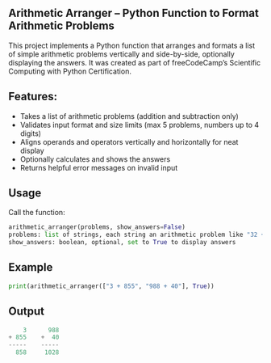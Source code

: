 ## Arithmetic Arranger – Python Function to Format Arithmetic Problems

This project implements a Python function that arranges and formats a list of simple arithmetic problems vertically and side-by-side, optionally displaying the answers. It was created as part of freeCodeCamp’s Scientific Computing with Python Certification.

## Features:

- Takes a list of arithmetic problems (addition and subtraction only)
- Validates input format and size limits (max 5 problems, numbers up to 4 digits)
- Aligns operands and operators vertically and horizontally for neat display
- Optionally calculates and shows the answers
- Returns helpful error messages on invalid input
## Usage

Call the function:

```python
arithmetic_arranger(problems, show_answers=False)
problems: list of strings, each string an arithmetic problem like "32 + 698"
show_answers: boolean, optional, set to True to display answers
```
## Example

```python
print(arithmetic_arranger(["3 + 855", "988 + 40"], True))
```

## Output

```python
    3      988
+ 855    +  40
-----    -----
  858     1028
```
